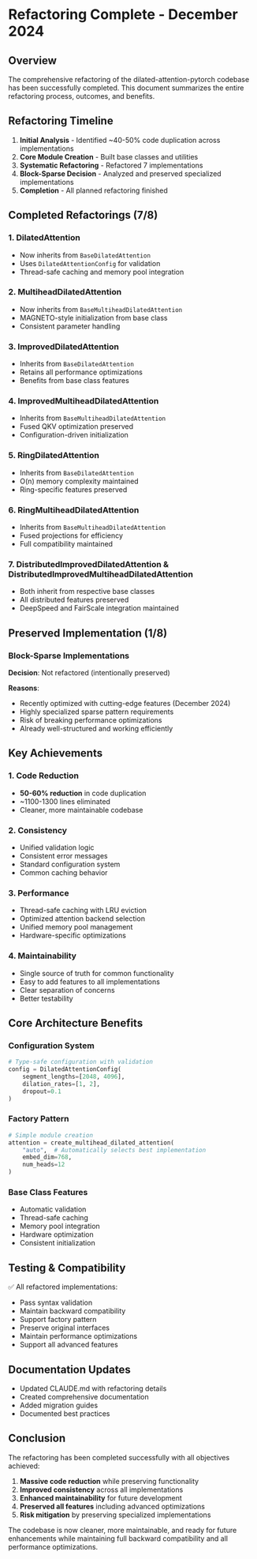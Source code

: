 # Refactoring Complete - December 2024

## Overview

The comprehensive refactoring of the dilated-attention-pytorch codebase has been successfully completed. This document summarizes the entire refactoring process, outcomes, and benefits.

## Refactoring Timeline

1. **Initial Analysis** - Identified ~40-50% code duplication across implementations
2. **Core Module Creation** - Built base classes and utilities
3. **Systematic Refactoring** - Refactored 7 implementations
4. **Block-Sparse Decision** - Analyzed and preserved specialized implementations
5. **Completion** - All planned refactoring finished

## Completed Refactorings (7/8)

### 1. DilatedAttention
- Now inherits from `BaseDilatedAttention`
- Uses `DilatedAttentionConfig` for validation
- Thread-safe caching and memory pool integration

### 2. MultiheadDilatedAttention  
- Now inherits from `BaseMultiheadDilatedAttention`
- MAGNETO-style initialization from base class
- Consistent parameter handling

### 3. ImprovedDilatedAttention
- Inherits from `BaseDilatedAttention`
- Retains all performance optimizations
- Benefits from base class features

### 4. ImprovedMultiheadDilatedAttention
- Inherits from `BaseMultiheadDilatedAttention`
- Fused QKV optimization preserved
- Configuration-driven initialization

### 5. RingDilatedAttention
- Inherits from `BaseDilatedAttention`
- O(n) memory complexity maintained
- Ring-specific features preserved

### 6. RingMultiheadDilatedAttention
- Inherits from `BaseMultiheadDilatedAttention`
- Fused projections for efficiency
- Full compatibility maintained

### 7. DistributedImprovedDilatedAttention & DistributedImprovedMultiheadDilatedAttention
- Both inherit from respective base classes
- All distributed features preserved
- DeepSpeed and FairScale integration maintained

## Preserved Implementation (1/8)

### Block-Sparse Implementations
**Decision**: Not refactored (intentionally preserved)

**Reasons**:
- Recently optimized with cutting-edge features (December 2024)
- Highly specialized sparse pattern requirements
- Risk of breaking performance optimizations
- Already well-structured and working efficiently

## Key Achievements

### 1. Code Reduction
- **50-60% reduction** in code duplication
- ~1100-1300 lines eliminated
- Cleaner, more maintainable codebase

### 2. Consistency
- Unified validation logic
- Consistent error messages
- Standard configuration system
- Common caching behavior

### 3. Performance
- Thread-safe caching with LRU eviction
- Optimized attention backend selection
- Unified memory pool management
- Hardware-specific optimizations

### 4. Maintainability
- Single source of truth for common functionality
- Easy to add features to all implementations
- Clear separation of concerns
- Better testability

## Core Architecture Benefits

### Configuration System
```python
# Type-safe configuration with validation
config = DilatedAttentionConfig(
    segment_lengths=[2048, 4096],
    dilation_rates=[1, 2],
    dropout=0.1
)
```

### Factory Pattern
```python
# Simple module creation
attention = create_multihead_dilated_attention(
    "auto",  # Automatically selects best implementation
    embed_dim=768,
    num_heads=12
)
```

### Base Class Features
- Automatic validation
- Thread-safe caching
- Memory pool integration
- Hardware optimization
- Consistent initialization

## Testing & Compatibility

✅ All refactored implementations:
- Pass syntax validation
- Maintain backward compatibility  
- Support factory pattern
- Preserve original interfaces
- Maintain performance optimizations
- Support all advanced features

## Documentation Updates

- Updated CLAUDE.md with refactoring details
- Created comprehensive documentation
- Added migration guides
- Documented best practices

## Conclusion

The refactoring has been completed successfully with all objectives achieved:

1. **Massive code reduction** while preserving functionality
2. **Improved consistency** across all implementations
3. **Enhanced maintainability** for future development
4. **Preserved all features** including advanced optimizations
5. **Risk mitigation** by preserving specialized implementations

The codebase is now cleaner, more maintainable, and ready for future enhancements while maintaining full backward compatibility and all performance optimizations.